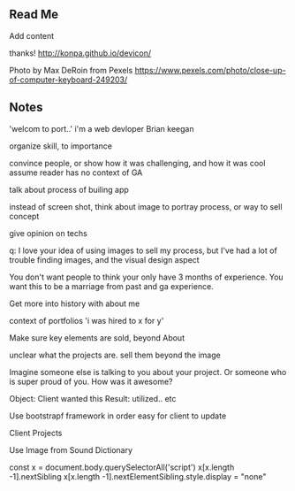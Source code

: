 ## Read Me

Add content

thanks!
http://konpa.github.io/devicon/

Photo by Max DeRoin from Pexels https://www.pexels.com/photo/close-up-of-computer-keyboard-249203/

## Notes
'welcom to port..'
i'm a web devloper
Brian keegan

organize skill, to importance

convince people, or show how it was challenging, and how it was cool
assume reader has no context of GA

talk about process of builing app

instead of screen shot, think about image to portray process, or way to
sell concept

give opinion on techs

q: I love your idea of using images to sell my process, but I've had a lot of trouble finding images, and the visual design aspect

You don't want people to think your only have 3 months of experience.
You want this to be a marriage from past and ga experience.

Get more into history with about me

context of portfolios
'i was hired to x for y'

Make sure key elements are sold, beyond About

unclear what the projects are.
sell them beyond the image

Imagine someone else is talking to you about your project.
Or someone who is super proud of you.
How was it awesome?

Object:  Client wanted this
Result: utilized.. etc

Use bootstrapf framework in order easy for client to update

Client Projects

Use Image from Sound Dictionary

const x = document.body.querySelectorAll('script')
x[x.length -1].nextSibling
x[x.length -1].nextElementSibling.style.display = "none"
